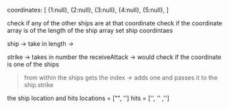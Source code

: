 coordinates: [
{1:null},
{2:null},
{3:null},
{4:null},
{5:null},
]

check if any of the other ships are at that coordinate
check if the coordinate array is of the length of the ship array
set ship coordintaes

ship -> take in length ->

strike -> takes in number
the receiveAttack -> would check if the coordinate is one of the ships

> from within the ships gets the index -> adds one and passes it to the ship.strike

the ship location and hits
locations = ["", '']
hits = ['', '' ,'']
